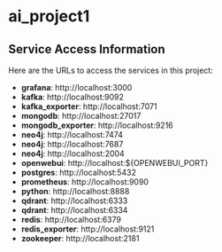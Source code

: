 # ai_project1

## Service Access Information
Here are the URLs to access the services in this project:

- **grafana**: http://localhost:3000
- **kafka**: http://localhost:9092
- **kafka_exporter**: http://localhost:7071
- **mongodb**: http://localhost:27017
- **mongodb_exporter**: http://localhost:9216
- **neo4j**: http://localhost:7474
- **neo4j**: http://localhost:7687
- **neo4j**: http://localhost:2004
- **openwebui**: http://localhost:${OPENWEBUI_PORT}
- **postgres**: http://localhost:5432
- **prometheus**: http://localhost:9090
- **python**: http://localhost:8888
- **qdrant**: http://localhost:6333
- **qdrant**: http://localhost:6334
- **redis**: http://localhost:6379
- **redis_exporter**: http://localhost:9121
- **zookeeper**: http://localhost:2181

